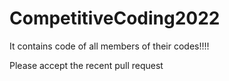 # CompetitiveCoding2022
It contains code of all members of their codes!!!!

Please accept the recent pull request
